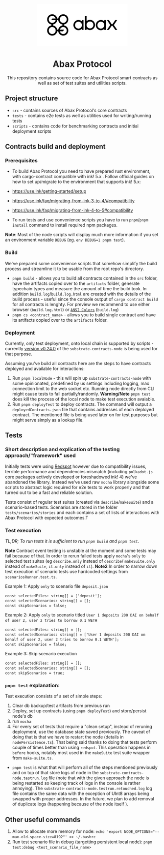 <div align="center">
    <img src="./logo.png" alt="ink!" height="136" />
<h1 align="center">
    Abax Protocol
</h1>
This repository contains source code for Abax Protocol smart contracts as well as set of test suites and utilities scripts.
</div>

## Project structure

- `src` - contains sources of Abax Protocol's core contracts
- `tests` - contains e2e tests as well as utilities used for writing/running tests
- `scripts` - contains code for benchmarking contracts and initial deployment scripts

## Contracts build and deployment

### Prerequisites

- To build Abax Protocol you need to have prepared rust environment, with cargo-contract compatible with ink! 5.x .
  Follow official guides on how to set up/migrate to the environment that supports ink! 5.x:
- https://use.ink/getting-started/setup
- https://use.ink/faq/migrating-from-ink-3-to-4/#compatibility
- https://use.ink/faq/migrating-from-ink-4-to-5#compatibility

- To run tests and use convenience scripts you have to run `pnpm`/`pnpm install` command to install required npm packages.

**Note**: Most of the node scripts will display much more information if you set an environment variable `DEBUG` (eg. `env DEBUG=1 pnpm test`).

### Build

We've prepared some convenience scripts that somehow simplify the build process and streamline it to be usable from the root repo's directory.

- `pnpm build` - allows you to build all contracts contained in the `src` folder, have the artifacts copied over to the `artifacts` folder, generate typechain types and measure the amount of time the build took. In addition `build.log`/`build.log.html` are created with the details of the build process - useful since the console output of `cargo contract build` for all contracts is lenghty.
  For preview we recommend to use either browser (`build.log.html`) or [`ANSI Colors`](https://marketplace.visualstudio.com/items?itemName=iliazeus.vscode-ansi) (`build.log`)
- `pnpm cs <contract_name>` - allows you to build single contract and have its artifacts copied over to the `artifacts` folder.

### Deployment

Currently, only test deployment, onto local chain is supported by scripts - currently [version v0.24.0](https://github.com/paritytech/substrate-contracts-node/releases/tag/v0.24.0) of the `substrate-contracts-node` is being used for that purpose.

Assuming you've build all contracts here are the steps to have contracts deployed and available for interactions:

1. Run `pnpm localNode` - this will spin up `substrate-contracts-node` with some opinionated, predefined by us settings including logging, max connection limit to the web socket etc. Running node directly from CLI might cause tests to fail partially/randomly.
   **Warning/Note** `pnpm test` does kill the process of the local node to make test execution avaiable.
1. Run `pnpm deployTest` to deploy contracts. The command will output a `deployedContracts.json` file that contains addresses of each deployed contract. The mentioned file is being used later on for test purposes but might serve simply as a lookup file.

## Tests

### Short description and explication of the testing approach/"framework" used

Initially tests were using [Redspot](https://github.com/patractlabs/redspot) however due to compatibility issues, terrible performance and dependencies mismatch (including `polkadot.js` core packages actively developed or foreshadowed ink! 4) we've abandoned the library.
Instead we've used raw `mocha` library alongside some scripts to abstract logic required for e2e tests to work properly and that turned out to be a fast and reliable solution.

Tests consist of regular test suites (created via `describe`/`makeSuite`) and a scenario-based tests. Scenarios are stored in the folder `tests/scenarios/stories` and each contains a set of lists of interactions with Abax Protocol with expected outcomes.T

### Test execution

_TL;DR; To run tests it is sufficient to run `pnpm build` and `pnpm test`._

**Note** Contract event testing is unstable at the moment and some tests may fail because of that. In order to rerun failed tests apply `mocha`'s `only` to selected test suites (eg `describe.only` instead of `describe`/ `makeSuite.only` instead of `makeSuite`, `it.only` instead of `it`).
**Note2** In order to narrow down test execution of scenario tests use hardcoded settings from `scenariosRunner.test.ts`.

Example 1: Apply `only` to scenario file `deposit.json`

```
const selectedFiles: string[] = ['deposit'];
const selectedScenarios: string[] = [];
const skipScenarios = false;
```

Example 2: Apply `only` to scenario titled `User 1 deposits 200 DAI on behalf of user 2, user 2 tries to borrow 0.1 WETH`

```
const selectedFiles: string[] = [];
const selectedScenarios: string[] = ['User 1 deposits 200 DAI on behalf of user 2, user 2 tries to borrow 0.1 WETH'];
const skipScenarios = false;
```

Example 3: Skip scenario execution

```
const selectedFiles: string[] = [];
const selectedScenarios: string[] = [];
const skipScenarios = true;
```

### `pnpm test` explanation:

Test execution consists of a set of simple steps:

1. Clear db backup/test artifacts from previous run
1. Deploy, set up contracts (using `pnpm deployTest`) and store/persist node's db
1. run `mocha`
1. For every set of tests that require a "clean setup", instead of reruning deployment, use the database state saved previously. The caveat of doing that is that we have to restart the node (details in `nodePersistence.ts`). That being said thanks to doing that tests perform couple of times better than using `redspot`. This operation happens in `before` hooks, notably most used in the `makeSuite` test suite wrapper from `make-suite.ts`.

- `pnpm test` is what that will perform all of the steps mentioned previously and on top of that store logs of node in the `substrate-contracts-node.testrun.log` file (note that with the given approach the node is being restarted so keeping track of logs in the console is rather annoying). The `substrate-contracts-node.testrun.retouched.log` log file contains the same data with the exception of UInt8 arrays being swapped with proper addresses. In the future, we plan to add removal of duplicate logs (happening because of the node itself ).

## Other useful commands

1. Allow to allocate more memory for node:
   `echo 'export NODE_OPTIONS="--max-old-space-size=8192"' >> ~/.bashrc`
2. Run test scenario file in debug (targetting persistent local node):
   `pnpm test:debug <test_scenario_file_name>`

